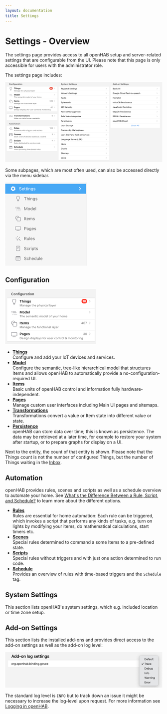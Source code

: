 ```yaml
---
layout: documentation
title: Settings
---
```


# Settings - Overview

<!-- START MAINUI SIDEBAR DOC - DO NOT REMOVE -->
The settings page provides access to all openHAB setup and server-related settings that are configurable from the UI.
Please note that this page is only accessible for users with the administrator role.

The settings page includes:

![settings-page.png](../images/settings/settings-page.png)

Some subpages, which are most often used, can also be accessed directly via the menu sidebar.

![settings-menu](../images/settings/settings-menu.png)

## Configuration

![config-overview.png](../images/settings/config-overview.png)

- [**Things**](things.html)<br>
  Configure and add your IoT devices and services.
- [**Model**](model.html)<br>
  Configure the semantic, tree-like hierarchical model that structures Items and allows openHAB to automatically provide a no-configuration-required UI.
- [**Items**](items.html)<br>
  Basic units of openHAB control and information fully hardware-independent.
- [**Pages**](pages.html)<br>
  Manage custom user interfaces including Main UI pages and sitemaps.
- [**Transformations**](transformations.html)<br>
  Transformations convert a value or Item state into different value or state.
- [**Persistence**](persistence.html)<br>
  openHAB can store data over time; this is known as persistence.
  The data may be retrieved at a later time, for example to restore your system after startup, or to prepare graphs for display on a UI.

Next to the entity, the count of that entity is shown.
Please note that the Things count is not the number of configured Things, but the number of Things waiting in the [Inbox]({{base}}/tutorial/things_simple.html#accept-the-light-bulb-things).

## Automation

openHAB provides rules, scenes and scripts as well as a schedule overview to automate your home.
See [What's the Difference Between a Rule, Script, and Schedule?]({{base}}/tutorial/rules_introduction.html#what-s-the-difference-between-a-rule-script-and-schedule) to learn more about the different options.

- [**Rules**](rules.html)<br>
  Rules are essential for home automation:
  Each rule can be triggered, which invokes a script that performs any kinds of tasks, e.g. turn on lights by modifying your items, do mathematical calculations, start timers etc.
- [**Scenes**](scenes.html)<br>
  Special rules determined to command a some Items to a pre-defined state.
- [**Scripts**](scrips.html)<br>
  Special rules without triggers and with just one action determined to run code.
- [**Schedule**](schedule.html)<br>
  Provides an overview of rules with time-based triggers and the `Schedule` tag.

## System Settings

This section lists openHAB's system settings, which e.g. included location or time zone setup.

## Add-on Settings

This section lists the installed add-ons and provides direct access to the add-on settings as well as the add-on log level:

![log-level.png](../images/settings/log-level.png)

The standard log level is `INFO` but to track down an issue it might be necessary to increase the log-level upon request.
For more information see [Logging in openHAB]({{base}}/administration/logging.html).

<!-- END MAINUI SIDEBAR DOC - DO NOT REMOVE -->
